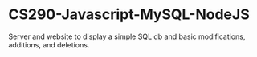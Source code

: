 # CS290-Javascript-MySQL-NodeJS

Server and website to display a simple SQL db and basic modifications, additions, and deletions.
